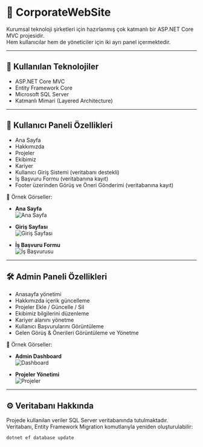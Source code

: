 # 💼 CorporateWebSite

Kurumsal teknoloji şirketleri için hazırlanmış çok katmanlı bir ASP.NET Core MVC projesidir.  
Hem kullanıcılar hem de yöneticiler için iki ayrı panel içermektedir.

---

## 🚀 Kullanılan Teknolojiler

- ASP.NET Core MVC
- Entity Framework Core
- Microsoft SQL Server
- Katmanlı Mimari (Layered Architecture)

---

## 👥 Kullanıcı Paneli Özellikleri

- Ana Sayfa
- Hakkımızda
- Projeler
- Ekibimiz
- Kariyer
- Kullanıcı Giriş Sistemi (veritabanı destekli)
- İş Başvuru Formu (veritabanına kayıt)
- Footer üzerinden Görüş ve Öneri Gönderimi (veritabanına kayıt)

📸 Örnek Görseller:
- **Ana Sayfa**  
  ![Ana Sayfa](screenshots/user/home.png)

- **Giriş Sayfası**  
  ![Giriş Sayfası](screenshots/user/login.png)

- **İş Başvuru Formu**  
  ![İş Başvurusu](screenshots/user/job-application.png)

---

## 🛠️ Admin Paneli Özellikleri

- Anasayfa yönetimi
- Hakkımızda içerik güncelleme
- Projeler Ekle / Güncelle / Sil
- Ekibimiz bilgilerini düzenleme
- Kariyer alanını yönetme
- Kullanıcı Başvurularını Görüntüleme
- Gelen Görüş & Önerileri Görüntüleme ve Yönetme

📸 Örnek Görseller:
- **Admin Dashboard**  
  ![Dashboard](screenshots/admin/dashboard.png)

- **Projeler Yönetimi**  
  ![Projeler](screenshots/admin/projects.png)

---

## ⚙️ Veritabanı Hakkında

Projede kullanılan veriler SQL Server veritabanında tutulmaktadır.  
Veritabanı, Entity Framework Migration komutlarıyla yeniden oluşturulabilir:

```bash
dotnet ef database update
